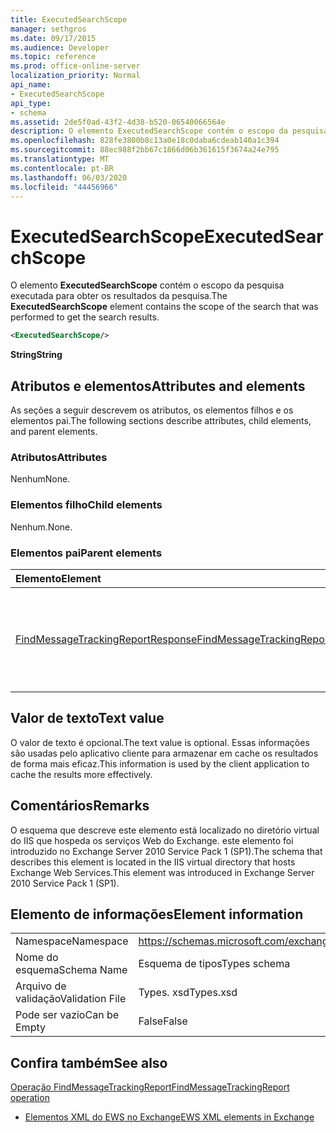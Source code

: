```yaml
---
title: ExecutedSearchScope
manager: sethgros
ms.date: 09/17/2015
ms.audience: Developer
ms.topic: reference
ms.prod: office-online-server
localization_priority: Normal
api_name:
- ExecutedSearchScope
api_type:
- schema
ms.assetid: 2de5f0ad-43f2-4d38-b520-06540066564e
description: O elemento ExecutedSearchScope contém o escopo da pesquisa executada para obter os resultados da pesquisa.
ms.openlocfilehash: 828fe3800b8c13a0e18c0daba6cdeab140a1c394
ms.sourcegitcommit: 88ec988f2bb67c1866d06b361615f3674a24e795
ms.translationtype: MT
ms.contentlocale: pt-BR
ms.lasthandoff: 06/03/2020
ms.locfileid: "44456966"
---
```

# <a name="executedsearchscope"></a><span data-ttu-id="50405-103">ExecutedSearchScope</span><span class="sxs-lookup"><span data-stu-id="50405-103">ExecutedSearchScope</span></span>

<span data-ttu-id="50405-104">O elemento **ExecutedSearchScope** contém o escopo da pesquisa executada para obter os resultados da pesquisa.</span><span class="sxs-lookup"><span data-stu-id="50405-104">The **ExecutedSearchScope** element contains the scope of the search that was performed to get the search results.</span></span> 
  
```xml
<ExecutedSearchScope/>
```

 <span data-ttu-id="50405-105">**String**</span><span class="sxs-lookup"><span data-stu-id="50405-105">**String**</span></span>
## <a name="attributes-and-elements"></a><span data-ttu-id="50405-106">Atributos e elementos</span><span class="sxs-lookup"><span data-stu-id="50405-106">Attributes and elements</span></span>

<span data-ttu-id="50405-107">As seções a seguir descrevem os atributos, os elementos filhos e os elementos pai.</span><span class="sxs-lookup"><span data-stu-id="50405-107">The following sections describe attributes, child elements, and parent elements.</span></span>
  
### <a name="attributes"></a><span data-ttu-id="50405-108">Atributos</span><span class="sxs-lookup"><span data-stu-id="50405-108">Attributes</span></span>

<span data-ttu-id="50405-109">Nenhum</span><span class="sxs-lookup"><span data-stu-id="50405-109">None.</span></span>
  
### <a name="child-elements"></a><span data-ttu-id="50405-110">Elementos filho</span><span class="sxs-lookup"><span data-stu-id="50405-110">Child elements</span></span>

<span data-ttu-id="50405-111">Nenhum.</span><span class="sxs-lookup"><span data-stu-id="50405-111">None.</span></span>
  
### <a name="parent-elements"></a><span data-ttu-id="50405-112">Elementos pai</span><span class="sxs-lookup"><span data-stu-id="50405-112">Parent elements</span></span>

|<span data-ttu-id="50405-113">**Elemento**</span><span class="sxs-lookup"><span data-stu-id="50405-113">**Element**</span></span>|<span data-ttu-id="50405-114">**Descrição**</span><span class="sxs-lookup"><span data-stu-id="50405-114">**Description**</span></span>|
|:-----|:-----|
|[<span data-ttu-id="50405-115">FindMessageTrackingReportResponse</span><span class="sxs-lookup"><span data-stu-id="50405-115">FindMessageTrackingReportResponse</span></span>](findmessagetrackingreportresponse.md) <br/> |<span data-ttu-id="50405-116">Contém o status e o resultado de uma única solicitação de [operação FindMessageTrackingReport](findmessagetrackingreport-operation.md) .</span><span class="sxs-lookup"><span data-stu-id="50405-116">Contains the status and result of a single [FindMessageTrackingReport operation](findmessagetrackingreport-operation.md) request.</span></span>  <br/> |
   
## <a name="text-value"></a><span data-ttu-id="50405-117">Valor de texto</span><span class="sxs-lookup"><span data-stu-id="50405-117">Text value</span></span>

<span data-ttu-id="50405-118">O valor de texto é opcional.</span><span class="sxs-lookup"><span data-stu-id="50405-118">The text value is optional.</span></span> <span data-ttu-id="50405-119">Essas informações são usadas pelo aplicativo cliente para armazenar em cache os resultados de forma mais eficaz.</span><span class="sxs-lookup"><span data-stu-id="50405-119">This information is used by the client application to cache the results more effectively.</span></span>
  
## <a name="remarks"></a><span data-ttu-id="50405-120">Comentários</span><span class="sxs-lookup"><span data-stu-id="50405-120">Remarks</span></span>

<span data-ttu-id="50405-121">O esquema que descreve este elemento está localizado no diretório virtual do IIS que hospeda os serviços Web do Exchange. este elemento foi introduzido no Exchange Server 2010 Service Pack 1 (SP1).</span><span class="sxs-lookup"><span data-stu-id="50405-121">The schema that describes this element is located in the IIS virtual directory that hosts Exchange Web Services.This element was introduced in Exchange Server 2010 Service Pack 1 (SP1).</span></span>
  
## <a name="element-information"></a><span data-ttu-id="50405-122">Elemento de informações</span><span class="sxs-lookup"><span data-stu-id="50405-122">Element information</span></span>

|||
|:-----|:-----|
|<span data-ttu-id="50405-123">Namespace</span><span class="sxs-lookup"><span data-stu-id="50405-123">Namespace</span></span>  <br/> |https://schemas.microsoft.com/exchange/services/2006/types  <br/> |
|<span data-ttu-id="50405-124">Nome do esquema</span><span class="sxs-lookup"><span data-stu-id="50405-124">Schema Name</span></span>  <br/> |<span data-ttu-id="50405-125">Esquema de tipos</span><span class="sxs-lookup"><span data-stu-id="50405-125">Types schema</span></span>  <br/> |
|<span data-ttu-id="50405-126">Arquivo de validação</span><span class="sxs-lookup"><span data-stu-id="50405-126">Validation File</span></span>  <br/> |<span data-ttu-id="50405-127">Types. xsd</span><span class="sxs-lookup"><span data-stu-id="50405-127">Types.xsd</span></span>  <br/> |
|<span data-ttu-id="50405-128">Pode ser vazio</span><span class="sxs-lookup"><span data-stu-id="50405-128">Can be Empty</span></span>  <br/> |<span data-ttu-id="50405-129">False</span><span class="sxs-lookup"><span data-stu-id="50405-129">False</span></span>  <br/> |
   
## <a name="see-also"></a><span data-ttu-id="50405-130">Confira também</span><span class="sxs-lookup"><span data-stu-id="50405-130">See also</span></span>



[<span data-ttu-id="50405-131">Operação FindMessageTrackingReport</span><span class="sxs-lookup"><span data-stu-id="50405-131">FindMessageTrackingReport operation</span></span>](findmessagetrackingreport-operation.md)


- [<span data-ttu-id="50405-132">Elementos XML do EWS no Exchange</span><span class="sxs-lookup"><span data-stu-id="50405-132">EWS XML elements in Exchange</span></span>](ews-xml-elements-in-exchange.md)

